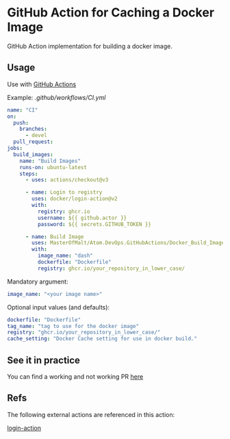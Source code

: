 # GitHub Action for Caching a Docker Image

GitHub Action implementation for building a docker image.

## Usage

Use with [GitHub Actions](https://github.com/features/actions)

Example: _.github/workflows/CI.yml_

```yaml
name: "CI"
on:
  push:
    branches:
      - devel
  pull_request:
jobs:
  build_images:
    name: "Build Images"
    runs-on: ubuntu-latest
    steps:
      - uses: actions/checkout@v3

      - name: Login to registry
        uses: docker/login-action@v2
        with:
          registry: ghcr.io
          username: ${{ github.actor }}
          password: ${{ secrets.GITHUB_TOKEN }}

      - name: Build Image
        uses: MasterOfMalt/Atom.DevOps.GitHubActions/Docker_Build_Image@v1
        with:
          image_name: "dash"
          dockerfile: "Dockerfile"
          registry: ghcr.io/your_repository_in_lower_case/
```

Mandatory argument:

```yaml
image_name: "<your image name>"
```

Optional input values (and defaults):

```yaml
dockerfile: "Dockerfile"
tag_name: "tag to use for the docker image"
registry: "ghcr.io/your_repository_in_lower_case/"
cache_setting: "Docker Cache setting for use in docker build."
```

## See it in practice

You can find a working and not working PR [here](https://github.com/MasterOfMalt/Atom.StatusDashboard/pulls)

## Refs

The following external actions are referenced in this action:

[login-action](https://github.com/docker/login-action)
